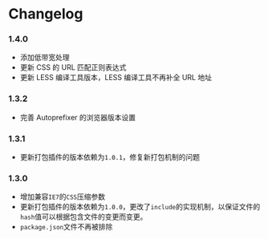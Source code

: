 # Changelog

### 1.4.0

* 添加低带宽处理
* 更新 CSS 的 URL 匹配正则表达式
* 更新 LESS 编译工具版本，LESS 编译工具不再补全 URL 地址

### 1.3.2

* 完善 Autoprefixer 的浏览器版本设置

### 1.3.1

* 更新打包插件的版本依赖为`1.0.1`，修复新打包机制的问题

### 1.3.0

* 增加兼容`IE7`的`CSS`压缩参数
* 更新打包插件的版本依赖为`1.0.0`，更改了`include`的实现机制，以保证文件的`hash`值可以根据包含文件的变更而变更。
* `package.json`文件不再被排除
